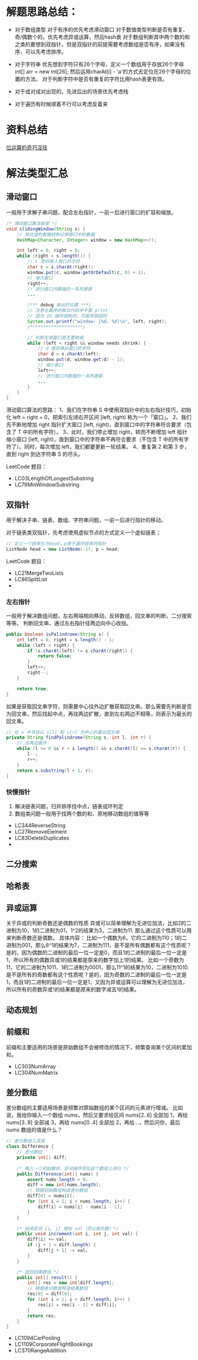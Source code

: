 # 解题思路总结：
- 对于数组类型
  对于有序的优先考虑滑动窗口
  对于数值类型判断是否有重复、奇/偶数个的，优先考虑异或运算，然后hash表
  对于数组判断其中两个数的和之类的要想到双指针，但是双指针的前提需要考虑数组是否有序，如果没有序，可以先考虑排序。

- 对于字符串
  优先想到字符只有26个字母，定义一个数组用于存放26个字母int[] arr = new int[26];
  然后运用charAt[i] - 'a'的方式去定位在26个字母的位置的方法。
  对于判断字符中是否有重复的字符比用hash表更有效。
  
- 对于成对成对出现的，先进后出的场景优先考虑栈
- 对于遍历有时候顺着不行可以考虑反着来

# 资料总结
[位运算的奇巧淫技](https://cshihong.github.io/2018/12/31/%E4%BD%8D%E8%BF%90%E7%AE%97%E7%9A%84%E5%A5%87%E5%B7%A7%E6%B7%AB%E6%8A%80/)


# 解法类型汇总
## 滑动窗口
一般用于求解子串问题，配合左右指针，一前一后进行窗口的扩容和缩放。
```java
/* 滑动窗口算法框架 */
void slidingWindow(String s) {
    // 用合适的数据结构记录窗口中的数据
    HashMap<Character, Integer> window = new HashMap<>();

    int left = 0, right = 0;
    while (right < s.length()) {
        // c 是将移入窗口的字符
        char c = s.charAt(right);
        window.put(c, window.getOrDefault(c, 0) + 1);
        // 增大窗口
        right++;
        // 进行窗口内数据的一系列更新
        ...

        /*** debug 输出的位置 ***/
        // 注意在最终的解法代码中不要 print
        // 因为 IO 操作很耗时，可能导致超时
        System.out.printf("window: [%d, %d)\n", left, right);
        /********************/

        // 判断左侧窗口是否要收缩
        while (left < right && window needs shrink) {
            // d 是将移出窗口的字符
            char d = s.charAt(left);
            window.put(d, window.get(d) - 1);
            // 缩小窗口
            left++;
            // 进行窗口内数据的一系列更新
            ...
        }
    }
}
```
滑动窗口算法的思路：
1、我们在字符串 S 中使用双指针中的左右指针技巧，初始化 left = right = 0，把索引左闭右开区间 [left, right) 称为一个「窗口」。
2、我们先不断地增加 right 指针扩大窗口 [left, right)，直到窗口中的字符串符合要求（包含了 T 中的所有字符）。
3、此时，我们停止增加 right，转而不断增加 left 指针缩小窗口 [left, right)，直到窗口中的字符串不再符合要求（不包含 T 中的所有字符了）。同时，每次增加 left，我们都要更新一轮结果。
4、重复第 2 和第 3 步，直到 right 到达字符串 S 的尽头。

LeetCode 题目：
- LC03LengthOfLongestSubstring
- LC76MinWindowSubstring

## 双指针
用于解决子串、链表、数组、字符串问题，一前一后进行指针的移动。

对于链表类双指针，先考虑使用虚拟节点的方式定义一个虚拟链表；
```java
// 定义一个链表头为head，p用于遍历链表的指针
ListNode head = new ListNode(-1), p = head;
```
LeetCode 题目：
- LC21MergeTwoLists
- LC86SplitList
- 

### 左右指针
一般用于解决数组问题，左右两端相向移动，反转数组，回文串的判断，二分搜索等等。
判断回文串，通过左右指针往两边向中心收拢。
```java
public boolean isPalindrome(String s) {
    int left = 0, right = s.length() - 1;
    while (left < right) {
        if (s.charAt(left) != s.charAt(right)) {
            return false;
        }
        left++;
        right--;
    }

    return true;
}
```
如果是获取回文串字符，则需要中心往外边扩散获取回文串。那么需要先判断是否为回文串，然后找起中点，再往两边扩散，直到左右两边不相等，则表示为最长的回文串。
```java
// 在 s 中寻找以 s[l] 和 s[r] 为中心的最长回文串
private String findPalindrome(String s, int l, int r) {
    // 往两边展开
    while (l >= 0 && r < s.length() && s.charAt(l) == s.charAt(r)) {
        l--;
        r++;
    }
    return s.substring(l + 1, r);
}
```

### 快慢指针
1. 解决链表问题，归并排序找中点，链表成环判定
2. 数组类问题一般用于找两个数的和、原地移动数组的值等等

- LC344ReverseString
- LC27RemoveElement
- LC83DeleteDuplicates
- 

## 二分搜索

## 哈希表

## 异或运算
关于异或的判断奇数还是偶数的性质
异或可以简单理解为无进位加法，比如2的二进制为10，1的二进制为01，1^2的结果为3，二进制为11.
那么通过这个性质可以用来判断奇数还是偶数。
具体内容：
比如一个偶数为6，它的二进制为110；1的二进制为001，那么6^1的结果为7，二进制为111，是不是所有偶数都有这个性质呢？是的，因为偶数的二进制的最后一位一定是0，而且1的二进制的最后一位一定是1，所以所有的偶数异或1的结果都是原来的数字加上1的结果。
比如一个奇数为11，它的二进制为1011，1的二进制为0001，那么11^1的结果为10，二进制为1010.是不是所有的奇数都有这个性质呢？是的，因为奇数的二进制的最后一位一定是1，而且1的二进制的最后一位一定是1，又因为异或运算可以理解为无进位加法，所以所有的奇数异或1的结果都是原来的数字减去1的结果。

## 动态规划

## 前缀和
前缀和主要适用的场景是原始数组不会被修改的情况下，频繁查询某个区间的累加和。

- LC303NumArray
- LC304NumMatrix

## 差分数组
差分数组的主要适用场景是频繁对原始数组的某个区间的元素进行增减。
比如说，我给你输入一个数组 nums，然后又要求给区间 nums[2..6] 全部加 1，再给 nums[3..9] 全部减 3，再给 nums[0..4] 全部加 2，再给...，然后问你，最后 nums 数组的值是什么？
```java
// 差分数组工具类
class Difference {
    // 差分数组
    private int[] diff;
    
    /* 输入一个初始数组，区间操作将在这个数组上进行 */
    public Difference(int[] nums) {
        assert nums.length > 0;
        diff = new int[nums.length];
        // 根据初始数组构造差分数组
        diff[0] = nums[0];
        for (int i = 1; i < nums.length; i++) {
            diff[i] = nums[i] - nums[i - 1];
        }
    }

    /* 给闭区间 [i, j] 增加 val（可以是负数）*/
    public void increment(int i, int j, int val) {
        diff[i] += val;
        if (j + 1 < diff.length) {
            diff[j + 1] -= val;
        }
    }

    /* 返回结果数组 */
    public int[] result() {
        int[] res = new int[diff.length];
        // 根据差分数组构造结果数组
        res[0] = diff[0];
        for (int i = 1; i < diff.length; i++) {
            res[i] = res[i - 1] + diff[i];
        }
        return res;
    }
}
```
- LC1094CarPooling
- LC1109CorporateFlightBookings
- LC370RangeAddition

